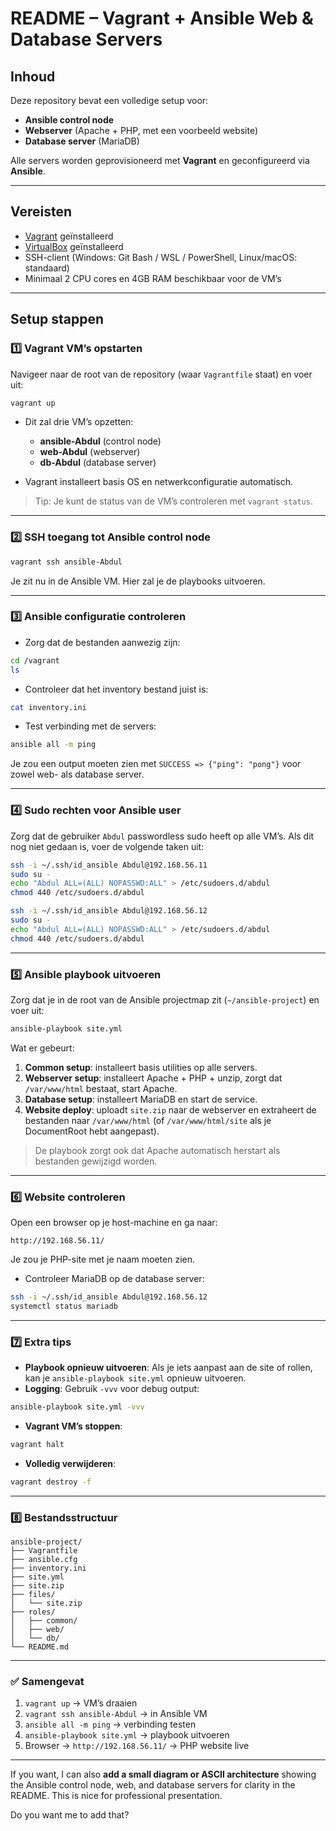 # README – Vagrant + Ansible Web & Database Servers

## Inhoud

Deze repository bevat een volledige setup voor:

* **Ansible control node**
* **Webserver** (Apache + PHP, met een voorbeeld website)
* **Database server** (MariaDB)

Alle servers worden geprovisioneerd met **Vagrant** en geconfigureerd via **Ansible**.

---

## Vereisten

* [Vagrant](https://www.vagrantup.com/) geïnstalleerd
* [VirtualBox](https://www.virtualbox.org/) geïnstalleerd
* SSH-client (Windows: Git Bash / WSL / PowerShell, Linux/macOS: standaard)
* Minimaal 2 CPU cores en 4GB RAM beschikbaar voor de VM’s

---

## Setup stappen

### 1️⃣ Vagrant VM’s opstarten

Navigeer naar de root van de repository (waar `Vagrantfile` staat) en voer uit:

```bash
vagrant up
```

* Dit zal drie VM’s opzetten:

  * **ansible-Abdul** (control node)
  * **web-Abdul** (webserver)
  * **db-Abdul** (database server)
* Vagrant installeert basis OS en netwerkconfiguratie automatisch.

> Tip: Je kunt de status van de VM’s controleren met `vagrant status`.

---

### 2️⃣ SSH toegang tot Ansible control node

```bash
vagrant ssh ansible-Abdul
```

Je zit nu in de Ansible VM. Hier zal je de playbooks uitvoeren.

---

### 3️⃣ Ansible configuratie controleren

* Zorg dat de bestanden aanwezig zijn:

```bash
cd /vagrant
ls
```

* Controleer dat het inventory bestand juist is:

```bash
cat inventory.ini
```

* Test verbinding met de servers:

```bash
ansible all -m ping
```

Je zou een output moeten zien met `SUCCESS => {"ping": "pong"}` voor zowel web- als database server.

---

### 4️⃣ Sudo rechten voor Ansible user

Zorg dat de gebruiker `Abdul` passwordless sudo heeft op alle VM’s.
Als dit nog niet gedaan is, voer de volgende taken uit:

```bash
ssh -i ~/.ssh/id_ansible Abdul@192.168.56.11
sudo su -
echo "Abdul ALL=(ALL) NOPASSWD:ALL" > /etc/sudoers.d/abdul
chmod 440 /etc/sudoers.d/abdul

ssh -i ~/.ssh/id_ansible Abdul@192.168.56.12
sudo su -
echo "Abdul ALL=(ALL) NOPASSWD:ALL" > /etc/sudoers.d/abdul
chmod 440 /etc/sudoers.d/abdul
```

---

### 5️⃣ Ansible playbook uitvoeren

Zorg dat je in de root van de Ansible projectmap zit (`~/ansible-project`) en voer uit:

```bash
ansible-playbook site.yml
```

Wat er gebeurt:

1. **Common setup**: installeert basis utilities op alle servers.
2. **Webserver setup**: installeert Apache + PHP + unzip, zorgt dat `/var/www/html` bestaat, start Apache.
3. **Database setup**: installeert MariaDB en start de service.
4. **Website deploy**: uploadt `site.zip` naar de webserver en extraheert de bestanden naar `/var/www/html` (of `/var/www/html/site` als je DocumentRoot hebt aangepast).

> De playbook zorgt ook dat Apache automatisch herstart als bestanden gewijzigd worden.

---

### 6️⃣ Website controleren

Open een browser op je host-machine en ga naar:

```
http://192.168.56.11/
```

Je zou je PHP-site met je naam moeten zien.

* Controleer MariaDB op de database server:

```bash
ssh -i ~/.ssh/id_ansible Abdul@192.168.56.12
systemctl status mariadb
```

---

### 7️⃣ Extra tips

* **Playbook opnieuw uitvoeren**: Als je iets aanpast aan de site of rollen, kan je `ansible-playbook site.yml` opnieuw uitvoeren.
* **Logging**: Gebruik `-vvv` voor debug output:

```bash
ansible-playbook site.yml -vvv
```

* **Vagrant VM’s stoppen**:

```bash
vagrant halt
```

* **Volledig verwijderen**:

```bash
vagrant destroy -f
```

---

### 8️⃣ Bestandsstructuur

```
ansible-project/
├── Vagrantfile
├── ansible.cfg
├── inventory.ini
├── site.yml
├── site.zip
├── files/
│   └── site.zip
├── roles/
│   ├── common/
│   ├── web/
│   └── db/
└── README.md
```

---

### ✅ Samengevat

1. `vagrant up` → VM’s draaien
2. `vagrant ssh ansible-Abdul` → in Ansible VM
3. `ansible all -m ping` → verbinding testen
4. `ansible-playbook site.yml` → playbook uitvoeren
5. Browser → `http://192.168.56.11/` → PHP website live

---

If you want, I can also **add a small diagram or ASCII architecture** showing the Ansible control node, web, and database servers for clarity in the README. This is nice for professional presentation.

Do you want me to add that?
